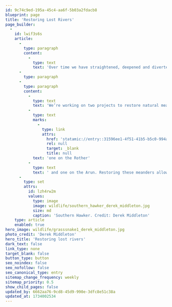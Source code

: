 ```yaml
---
id: 9c74c9ed-195a-45c4-aa6f-5b03a2fdacb8
blueprint: page
title: 'Restoring Lost Rivers'
page_builder:
  -
    id: lwif3s6s
    article:
      -
        type: paragraph
        content:
          -
            type: text
            text: 'Over time we have straightened, deepened and diverted rivers, sometimes cutting off entire meanders (wiggles). This has historically been done for a number of reasons, for example to allow for navigation by boats.  We all know about terrible issues with water quality, but these modifications are actually the number one reason why rivers are in poor condition across the country.'
      -
        type: paragraph
      -
        type: paragraph
        content:
          -
            type: text
            text: 'We’re working on two projects to restore natural meanders, '
          -
            type: text
            marks:
              -
                type: link
                attrs:
                  href: 'statamic://entry::31596ee1-4f51-41b5-b5c0-994a896bb71d'
                  rel: null
                  target: _blank
                  title: null
            text: 'one on the Rother'
          -
            type: text
            text: ' and one on the Arun. Restoring these meanders allows rivers to function naturally once more, reconnecting them to their floodplain and making them more resilient to drought and flooding.  The river becomes more varied in its flow and form once again. A more natural river is also great for wildlife too. '
      -
        type: set
        attrs:
          id: lzh4rw2m
          values:
            type: image
            image: wildlife/southern_hawker_derek_middleton.jpg
            size: md
            caption: 'Southern Hawker. Credit: Derek Middleton'
    type: article
    enabled: true
hero_image: wildlife/grasssnake1_derek_middleton.jpg
photo_credit: 'Derek Middleton'
hero_title: 'Restoring lost rivers'
dark_text: false
link_type: none
target_blank: false
button_type: button
seo_noindex: false
seo_nofollow: false
seo_canonical_type: entry
sitemap_change_frequency: weekly
sitemap_priority: 0.5
show_child_pages: false
updated_by: 6662aa76-9cd8-45d9-990e-3dfc8e51c38a
updated_at: 1734002534
---
```

